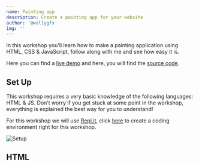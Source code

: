 ```yaml
---
name: Painting app
description: Create a painting app for your website
author: '@wollygfx'
img: ''
---
```


In this workshop you'll learn how to make a painting application using HTML, CSS & JavaScript, follow along with me and see how easy it is.

Here you can find a [live demo]() and here, you will find the [source code]().


## Set Up

This workshop requires a very basic knowledge of the following languages: HTML & JS. Don’t worry if you get stuck at some point in the workshop, everything is explained the best way for you to understand!

For this workshop we will use [Repl.it](https://repl.it), click [here](https://repl.it/languages/html) to create a coding environment right for this workshop.

![Setup](https://cloud-qbmylslty.vercel.app/0image.png)

## HTML
